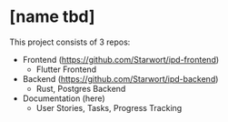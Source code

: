 # [name tbd]
This project consists of 3 repos:
- Frontend (https://github.com/Starwort/ipd-frontend)
  - Flutter Frontend
- Backend (https://github.com/Starwort/ipd-backend)
  - Rust, Postgres Backend
- Documentation (here)
  - User Stories, Tasks, Progress Tracking
